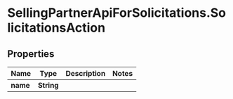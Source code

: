 # SellingPartnerApiForSolicitations.SolicitationsAction

## Properties
Name | Type | Description | Notes
------------ | ------------- | ------------- | -------------
**name** | **String** |  | 
